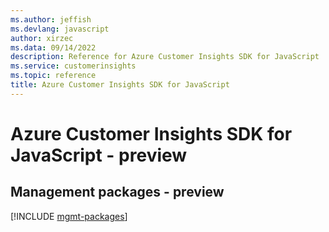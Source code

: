 ```yaml
---
ms.author: jeffish
ms.devlang: javascript
author: xirzec
ms.data: 09/14/2022
description: Reference for Azure Customer Insights SDK for JavaScript
ms.service: customerinsights
ms.topic: reference
title: Azure Customer Insights SDK for JavaScript
---
```

# Azure Customer Insights SDK for JavaScript - preview

## Management packages - preview
[!INCLUDE [mgmt-packages](customer-insights-mgmt-index.md)]
